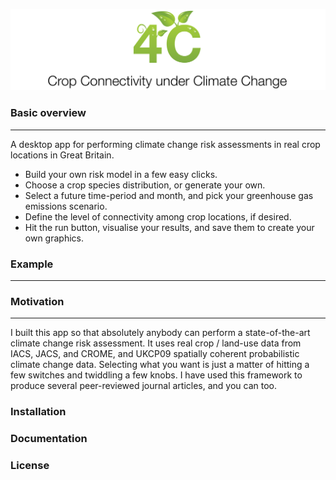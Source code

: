 <p align="center">
  <img src="https://github.com/pskelsey/4C/blob/gh-pages/4c_logo_v2.png">
</p>


### Basic overview
***
A desktop app for performing climate change risk assessments in real crop locations in Great Britain. 
* Build your own risk model in a few easy clicks.
* Choose a crop species distribution, or generate your own.
* Select a future time-period and month, and pick your greenhouse gas emissions scenario.
* Define the level of connectivity among crop locations, if desired.
* Hit the run button, visualise your results, and save them to create your own graphics. 

### Example
___


### Motivation
___
I built this app so that absolutely anybody can perform a state-of-the-art climate change risk assessment. It uses real crop / land-use data from IACS, JACS, and CROME, and UKCP09 spatially coherent probabilistic climate change data. Selecting what you want is just a matter of hitting a few switches and twiddling a few knobs. I have used this framework to produce several peer-reviewed journal articles, and you can too. 

### Installation


### Documentation


### License
